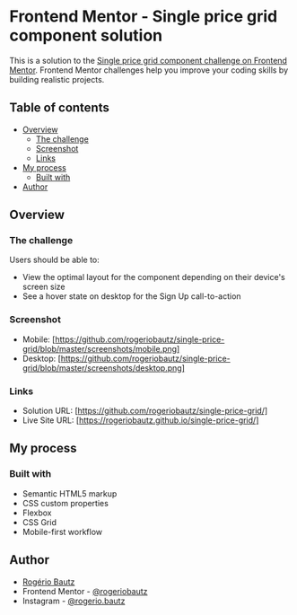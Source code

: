 # Frontend Mentor - Single price grid component solution

This is a solution to the [Single price grid component challenge on Frontend Mentor](https://www.frontendmentor.io/challenges/single-price-grid-component-5ce41129d0ff452fec5abbbc). Frontend Mentor challenges help you improve your coding skills by building realistic projects.

## Table of contents

- [Overview](#overview)
  - [The challenge](#the-challenge)
  - [Screenshot](#screenshot)
  - [Links](#links)
- [My process](#my-process)
  - [Built with](#built-with)
- [Author](#author)

## Overview

### The challenge

Users should be able to:

- View the optimal layout for the component depending on their device's screen size
- See a hover state on desktop for the Sign Up call-to-action

### Screenshot

- Mobile: [https://github.com/rogeriobautz/single-price-grid/blob/master/screenshots/mobile.png]
- Desktop: [https://github.com/rogeriobautz/single-price-grid/blob/master/screenshots/desktop.png]

### Links

- Solution URL: [https://github.com/rogeriobautz/single-price-grid/]
- Live Site URL: [https://rogeriobautz.github.io/single-price-grid/]

## My process

### Built with

- Semantic HTML5 markup
- CSS custom properties
- Flexbox
- CSS Grid
- Mobile-first workflow

## Author

- [Rogério Bautz](https://github.com/rogeriobautz)
- Frontend Mentor - [@rogeriobautz](https://www.frontendmentor.io/profile/rogeriobautz)
- Instagram - [@rogerio.bautz](https://www.instagram.com/rogerio.bautz)
